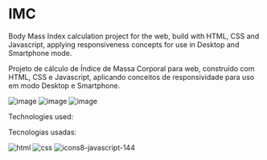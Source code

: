 # IMC
Body Mass Index calculation project for the web, build with HTML, CSS and Javascript, applying responsiveness concepts for use in Desktop and Smartphone mode.

Projeto de cálculo de Índice de Massa Corporal para web, construído com HTML, CSS e Javascript, aplicando conceitos de responsividade para uso em modo Desktop e Smartphone.

![image](https://user-images.githubusercontent.com/88467676/210563766-55d380dc-188f-47d9-9796-dd977c27054a.png)
![image](https://user-images.githubusercontent.com/88467676/210563811-6d2053a5-9a78-4d0f-aeea-58fbf4b027af.png)
![image](https://user-images.githubusercontent.com/88467676/210563917-c5288847-8b3b-43aa-939c-1b28b6ccf243.png)

Technologies used:

Tecnologias usadas:

![html](https://user-images.githubusercontent.com/88467676/210562178-de43b09a-60e1-493e-8eed-8919db1c3e89.png)
![css](https://user-images.githubusercontent.com/88467676/210562183-fea0768a-e36c-402a-a032-3cb2d91910a0.png)
![icons8-javascript-144](https://user-images.githubusercontent.com/88467676/210563432-729e9300-4b6c-4e90-ad21-40281a9bb431.png)

